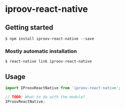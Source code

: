 # iproov-react-native

## Getting started

`$ npm install iproov-react-native --save`

### Mostly automatic installation

`$ react-native link iproov-react-native`

## Usage
```javascript
import IProovReactNative from 'iproov-react-native';

// TODO: What to do with the module?
IProovReactNative;
```

